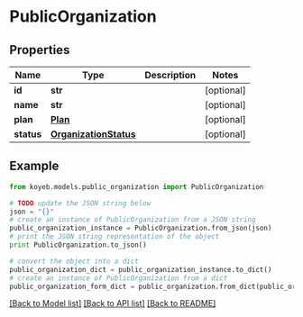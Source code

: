 # PublicOrganization


## Properties
Name | Type | Description | Notes
------------ | ------------- | ------------- | -------------
**id** | **str** |  | [optional] 
**name** | **str** |  | [optional] 
**plan** | [**Plan**](Plan.md) |  | [optional] 
**status** | [**OrganizationStatus**](OrganizationStatus.md) |  | [optional] 

## Example

```python
from koyeb.models.public_organization import PublicOrganization

# TODO update the JSON string below
json = "{}"
# create an instance of PublicOrganization from a JSON string
public_organization_instance = PublicOrganization.from_json(json)
# print the JSON string representation of the object
print PublicOrganization.to_json()

# convert the object into a dict
public_organization_dict = public_organization_instance.to_dict()
# create an instance of PublicOrganization from a dict
public_organization_form_dict = public_organization.from_dict(public_organization_dict)
```
[[Back to Model list]](../README.md#documentation-for-models) [[Back to API list]](../README.md#documentation-for-api-endpoints) [[Back to README]](../README.md)


